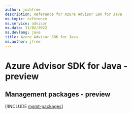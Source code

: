 ```yaml
---
author: joshfree
description: Reference for Azure Advisor SDK for Java
ms.topic: reference
ms.service: advisor
ms.data: 11/02/2022
ms.devlang: java
title: Azure Advisor SDK for Java
ms.author: jfree
---
```

# Azure Advisor SDK for Java - preview

## Management packages - preview
[!INCLUDE [mgmt-packages](advisor-mgmt-index.md)]